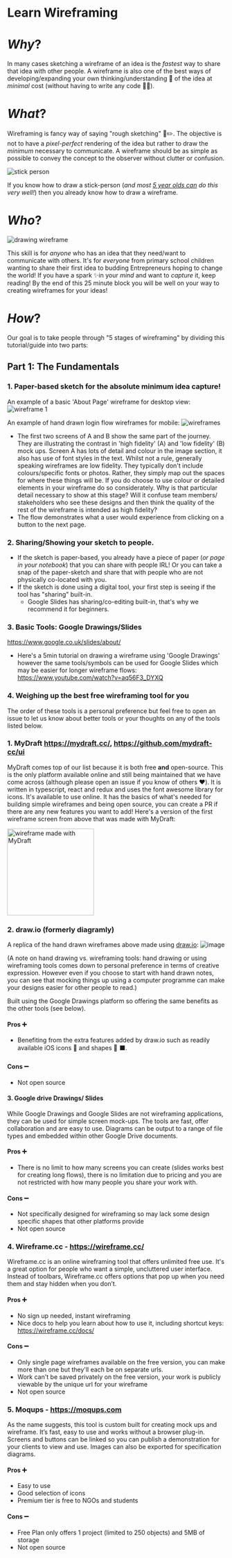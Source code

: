 # Learn Wireframing

# _Why_?

In many cases sketching a wireframe of an idea is the _fastest_ way to share that idea with other people. A wireframe is also one of the best ways of developing/expanding your own thinking/understanding 💭 of the idea at _minimal_ cost (without having to write any code 👩‍💻).

# _What_?

Wireframing is fancy way of saying "rough sketching" 🎨✏️. The objective is not to have a _pixel-perfect_ rendering of the idea but rather to draw the _minimum_ necessary to communicate. A wireframe should be as simple as possible to convey the concept to the observer without clutter or confusion.

![stick person](https://user-images.githubusercontent.com/16775804/52957993-fd51a300-338a-11e9-8400-c678f1657924.jpg)

If you know how to draw a stick-person (_and most [5 year olds can](https://www.zerotothree.org/resources/305-learning-to-write-and-draw) do this very well!_) then you already know how to draw a wireframe.

# _Who_?

![drawing wireframe](https://user-images.githubusercontent.com/16775804/52957675-2160b480-338a-11e9-9af0-eb09b6a9c1b0.jpg)

This skill is for _anyone_ who has an idea that they need/want to communicate with others.
It's for _everyone_ from primary school children wanting to share their first idea to budding Entrepreneurs hoping to change the world! If you have a spark ✨in your _mind_ and want to _capture_ it, keep reading! By the end of this 25 minute block you will be well on your way to creating wireframes for your ideas!


# _How_?

Our goal is to take people through "5 stages of wireframing" by dividing this tutorial/guide into two parts:

## Part 1: The Fundamentals

### 1. Paper-based sketch for the absolute minimum idea capture!

An example of a basic 'About Page' wireframe for desktop view:
![wireframe 1](https://user-images.githubusercontent.com/16775804/52963207-13656080-3397-11e9-843c-6aae15912507.jpg)

An example of hand drawn login flow wireframes for mobile:
![wireframes](https://user-images.githubusercontent.com/16775804/53022045-4f113080-3452-11e9-85a2-07272373c857.jpg)

- The first two screens of A and B show the same part of the journey. They are illustrating the contrast in 'high fidelity' (A) and 'low fidelity' (B) mock ups. Screen A has lots of detail and colour in the image section, it also has use of font styles in the text. Whilst not a rule, generally speaking wireframes are low fidelity. They typically don't include colours/specific fonts or photos. Rather, they simply map out the spaces for where these things will be. If you do choose to use colour or detailed elements in your wireframe do so considerately. Why is that particular detail necessary to show at this stage? Will it confuse team members/ stakeholders who see these designs and then think the quality of the rest of the wireframe is intended as high fidelity?
- The flow demonstrates what a user would experience from clicking on a button to the next page.

### 2. Sharing/Showing your sketch to people.
  + If the sketch is paper-based, you already have a piece of paper (_or page in your notebook_) that you can share with people IRL! Or you can take a snap of the paper-sketch and share that with people who are not physically co-located with you.
  + If the sketch is done using a digital tool, your first step is seeing if the tool has "sharing" built-in.
    + Google Slides has sharing/co-editing built-in, that's why we recommend it for beginners.

### 3. Basic Tools: Google Drawings/Slides
https://www.google.co.uk/slides/about/
+ Here's a 5min tutorial on drawing a wireframe using 'Google Drawings' however the same tools/symbols can be used for Google Slides which may be easier for longer wireframe flows: https://www.youtube.com/watch?v=aq56F3_DYXQ

### 4. Weighing up the best free wireframing tool for you
The order of these tools is a personal preference but feel free to open an issue to let us know about better tools or your thoughts on any of the tools listed below.


### 1. MyDraft https://mydraft.cc/, https://github.com/mydraft-cc/ui
MyDraft comes top of our list because it is both free **and** open-source. This
is the only platform available online and still being maintained that we have come
across (although please open an issue if you know of others :heart:). It is
written in typescript, react and redux and uses the font awesome library for
icons. It's available to use online. It has the basics of what's needed for
building simple wireframes and being open source, you can create a PR if there
are any new features you want to add! Here's a version of the first wireframe
screen from above that was made with MyDraft:

<img src="https://user-images.githubusercontent.com/16775804/53098306-446e9e00-351b-11e9-98dd-e484969c1e90.png" width="200px" alt="wireframe made with MyDraft" />

### 2. draw.io (formerly diagramly)
A replica of the hand drawn wireframes above made using [draw.io](https://www.draw.io/):
![image](https://user-images.githubusercontent.com/16775804/53032806-7de5d180-3467-11e9-95f6-19bde6a79037.png)

(A note on hand drawing vs. wireframing tools: hand drawing or using wireframing tools comes down to personal preference in terms of creative expression. However even if you choose to start with hand drawn notes, you can see that mocking things up using a computer programme can make your designs easier for other people to read.)

Built using the Google Drawings platform so offering the same benefits as the other tools (see below).

#### Pros ➕
- Benefiting from the extra features added by draw.io such as readily available iOS icons 📱 and shapes 🔴 ⬛️.

#### Cons ➖
- Not open source

#### 3. Google drive Drawings/ Slides
While Google Drawings and Google Slides are not wireframing applications, they can be used for simple screen mock-ups. The tools are fast, offer collaboration and are easy to use. Diagrams can be output to a range of file types and embedded within other Google Drive documents.

#### Pros ➕
- There is no limit to how many screens you can create (slides works best for creating long flows), there is no limitation due to pricing and you are not restricted with how many people you share your work with.

#### Cons ➖
- Not specifically designed for wireframing so may lack some design specific shapes that other platforms provide
- Not open source

### 4. Wireframe.cc - https://wireframe.cc/
Wireframe.cc is an online wireframing tool that offers unlimited free use. It's a great option for people who want a simple, uncluttered user interface. Instead of toolbars, Wireframe.cc offers options that pop up when you need them and stay hidden when you don’t.

#### Pros ➕
- No sign up needed, instant wireframing
- Nice docs to help you learn about how to use it, including shortcut keys: https://wireframe.cc/docs/
#### Cons ➖
- Only single page wireframes available on the free version, you can make more than one but they'll each be on separate urls.
- Work can't be saved privately on the free version, your work is publicly viewable by the unique url for your wireframe
- Not open source

### 5. Moqups - https://moqups.com
As the name suggests, this tool is custom built for creating mock ups and wireframe. It’s fast, easy to use and works without a browser plug-in. Screens and buttons can be linked so you can publish a demonstration for your clients to view and use. Images can also be exported for specification diagrams.

#### Pros ➕
- Easy to use
- Good selection of icons
- Premium tier is free to NGOs and students
#### Cons ➖
- Free Plan only offers 1 project (limited to 250 objects) and 5MB of storage
- Not open source

